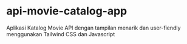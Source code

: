 # api-movie-catalog-app
Aplikasi Katalog Movie API dengan tampilan menarik dan user-fiendly menggunakan Tailwind CSS dan Javascript
